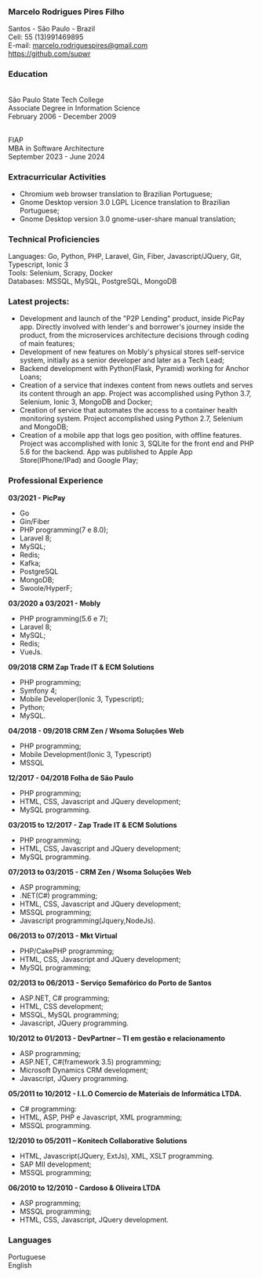 ### Marcelo Rodrigues Pires Filho

Santos - São Paulo - Brazil<br>
Cell: 55 (13)991469895<br>
E-mail: marcelo.rodriguespires@gmail.com<br>
https://github.com/supwr<br>

### Education

<br>São Paulo State Tech College</br>
Associate Degree in Information Science<br>
February 2006 - December 2009<br>

<br>FIAP</br>
MBA in Software Architecture<br>
September 2023 - June 2024<br>

### Extracurricular Activities

* Chromium web browser translation to Brazilian Portuguese;
* Gnome Desktop version 3.0 LGPL Licence translation to Brazilian Portuguese;
* Gnome Desktop version 3.0 gnome-user-share manual translation; 
 
### Technical Proficiencies

Languages: Go, Python, PHP, Laravel, Gin, Fiber, Javascript/JQuery, Git, Typescript, Ionic 3 
<br>Tools: Selenium, Scrapy, Docker
<br>Databases: MSSQL, MySQL, PostgreSQL, MongoDB</br>


### Latest projects: 

* Development and launch of the "P2P Lending" product, inside PicPay app. Directly involved with lender's and borrower's journey inside the product, from the microservices architecture decisions through coding of main features;
* Development of new features on Mobly's physical stores self-service system, initially as a senior developer and later as a Tech Lead;
* Backend development with Python(Flask, Pyramid) working for Anchor Loans;
* Creation of a service that indexes content from news outlets and serves its content through an app. Project was accomplished using Python 3.7, Selenium, Ionic 3, MongoDB and Docker;
* Creation of service that automates the access to a container health monitoring system. Project accomplished using Python 2.7, Selenium and MongoDB;
* Creation of a mobile app that logs geo position, with offline features. Project was accomplished with Ionic 3, SQLite for the front end and PHP 5.6 for the backend. App was published to Apple App Store(IPhone/IPad) and Google Play; 


### Professional Experience

**03/2021 - PicPay**

* Go
* Gin/Fiber
* PHP programming(7 e 8.0);
* Laravel 8;
* MySQL;
* Redis;
* Kafka;
* PostgreSQL
* MongoDB;
* Swoole/HyperF;


**03/2020 a 03/2021 - Mobly**

* PHP programming(5.6 e 7);
* Laravel 8;
* MySQL;
* Redis;
* VueJs.

**09/2018 CRM Zap Trade IT & ECM Solutions**

* PHP programming;  
* Symfony 4;
* Mobile Developer(Ionic 3, Typescript);
* Python;
* MySQL.

**04/2018 - 09/2018 CRM Zen / Wsoma Soluções Web**

* PHP programming;  
* Mobile Development(Ionic 3, Typescript)
* MSSQL

**12/2017 - 04/2018 Folha de São Paulo**

* PHP programming; 
* HTML, CSS, Javascript and JQuery development; 
* MySQL programming.

**03/2015 to 12/2017 - Zap Trade IT & ECM Solutions**

* PHP programming; 
* HTML, CSS, Javascript and JQuery development; 
* MySQL programming.


**07/2013 to 03/2015 - CRM Zen / Wsoma Soluções Web**

* ASP programming;
* .NET(C#) programming; 
* HTML, CSS, Javascript and JQuery development;  
* MSSQL programming;
* Javascript programming(Jquery,NodeJs). 


**06/2013 to 07/2013 - Mkt Virtual**

* PHP/CakePHP programming; 
* HTML, CSS, Javascript and JQuery development;  
* MySQL programming; 
 

**02/2013 to 06/2013 - Serviço Semafórico do Porto de Santos** 

* ASP.NET, C# programming; 
* HTML, CSS development;
* MSSQL, MySQL programming;
* Javascript, JQuery programming. 
 

**10/2012 to 01/2013 - DevPartner – TI em gestão e relacionamento**

* ASP programming; 
* ASP.NET, C#(framework 3.5) programming; 
* Microsoft Dynamics CRM development; 
* Javascript, JQuery programming. 
 
**05/2011 to 10/2012 - I.L.O Comercio de Materiais de Informática LTDA.**

* C# programming:
* HTML, ASP, PHP e Javascript, XML programming;
* MSSQL programming.

**12/2010 to 05/2011 – Konitech Collaborative Solutions**

* HTML, Javascript(JQuery, ExtJs), XML, XSLT programming.
* SAP MII development;
* MSSQL programming;

**06/2010 to 12/2010 - Cardoso & Oliveira LTDA**

* ASP programming;
* MSSQL programming;
* HTML, CSS, Javascript, JQuery development.

### Languages

Portuguese
<br>English</br>
